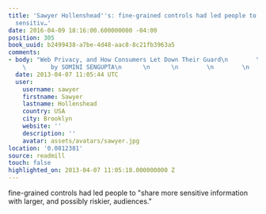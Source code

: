```yaml
---
title: 'Sawyer Hollenshead''s: fine-grained controls had led people to "share more
  sensitiv…'
date: 2016-04-09 18:16:00.600000000 -04:00
position: 305
book_uuid: b2499438-a7be-4d48-aac8-8c21fb3963a5
comments:
- body: "Web Privacy, and How Consumers Let Down Their Guard\n        \n      \n      \n
    \       by SOMINI SENGUPTA\n      \n      \n        \n        \n          nytimes.com"
  date: 2013-04-07 11:05:44 UTC
  user:
    username: sawyer
    firstname: Sawyer
    lastname: Hollenshead
    country: USA
    city: Brooklyn
    website: ''
    description: ''
    avatar: assets/avatars/sawyer.jpg
location: '0.0812381'
source: readmill
touch: false
highlighted_on: 2013-04-07 11:05:18.000000000 Z
---
```


fine-grained controls had led people to "share more sensitive information with larger, and possibly riskier, audiences."